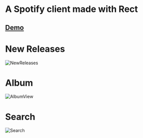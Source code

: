 # A Spotify client made with Rect

## [Demo](https://react-spotify.netlify.com)

# New Releases

![NewReleases](https://raw.githubusercontent.com/idanlo/react-spotify/master/images/new_releases.png)

# Album

![AlbumView](https://raw.githubusercontent.com/idanlo/react-spotify/master/images/album_view.png)

# Search

![Search](https://raw.githubusercontent.com/idanlo/react-spotify/master/images/search.png)
